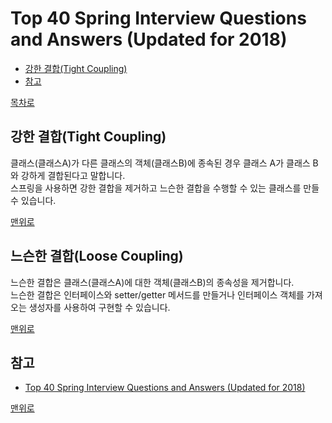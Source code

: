 # Top 40 Spring Interview Questions and Answers (Updated for 2018)
* [강한 결합(Tight Coupling)]()
* [참고](#참고)

[목차로](https://github.com/smpark1020/tech-interview#%EB%AA%A9%EC%B0%A8)

## 강한 결합(Tight Coupling)
클래스(클래스A)가 다른 클래스의 객체(클래스B)에 종속된 경우 클래스 A가 클래스 B와 강하게 결합된다고 말합니다.   
스프링을 사용하면 강한 결합을 제거하고 느슨한 결합을 수행할 수 있는 클래스를 만들 수 있습니다.

[맨위로]()

## 느슨한 결합(Loose Coupling)
느슨한 결합은 클래스(클래스A)에 대한 객체(클래스B)의 종속성을 제거합니다.   
느슨한 결합은 인터페이스와 setter/getter 메서드를 만들거나 인터페이스 객체를 가져오는 생성자를 사용하여 구현할 수 있습니다.

[맨위로]()

## 참고
* [Top 40 Spring Interview Questions and Answers (Updated for 2018)](https://www.greycampus.com/blog/programming/top-spring-interview-questions-and-answers)

[맨위로]()
